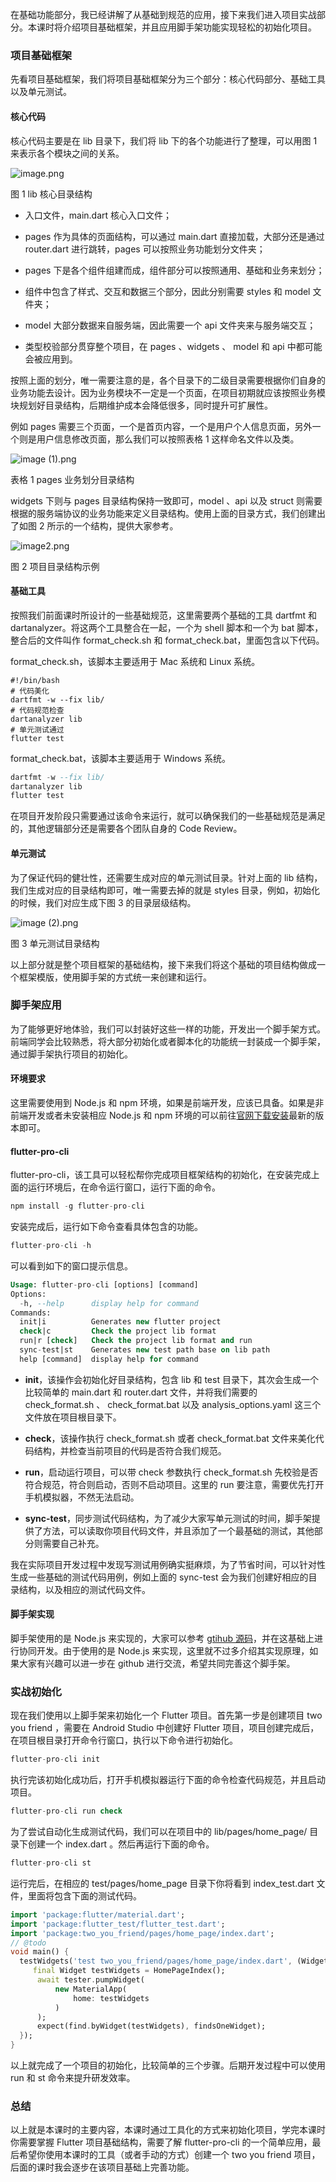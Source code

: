 在基础功能部分，我已经讲解了从基础到规范的应用，接下来我们进入项目实战部分。本课时将介绍项目基础框架，并且应用脚手架功能实现轻松的初始化项目。

### 项目基础框架

先看项目基础框架，我们将项目基础框架分为三个部分：核心代码部分、基础工具以及单元测试。

#### 核心代码

核心代码主要是在 lib 目录下，我们将 lib 下的各个功能进行了整理，可以用图 1 来表示各个模块之间的关系。

![image.png](https://s0.lgstatic.com/i/image/M00/2E/C3/Ciqc1F8Flb-AGmmvAADAcKsYMc8004.png)  

图 1 lib 核心目录结构

* 入口文件，main.dart 核心入口文件；

* pages 作为具体的页面结构，可以通过 main.dart 直接加载，大部分还是通过 router.dart 进行跳转，pages 可以按照业务功能划分文件夹；

* pages 下是各个组件组建而成，组件部分可以按照通用、基础和业务来划分；

* 组件中包含了样式、交互和数据三个部分，因此分别需要 styles 和 model 文件夹；

* model 大部分数据来自服务端，因此需要一个 api 文件夹来与服务端交互；

* 类型校验部分贯穿整个项目，在 pages 、widgets 、 model 和 api 中都可能会被应用到。

按照上面的划分，唯一需要注意的是，各个目录下的二级目录需要根据你们自身的业务功能去设计。因为业务模块不一定是一个页面，在项目初期就应该按照业务模块规划好目录结构，后期维护成本会降低很多，同时提升可扩展性。

例如 pages 需要三个页面，一个是首页内容，一个是用户个人信息页面，另外一个则是用户信息修改页面，那么我们可以按照表格 1 这样命名文件以及类。

![image (1).png](https://s0.lgstatic.com/i/image/M00/2E/C3/Ciqc1F8FldOAPQ-gAABVfTIEj5I407.png)  

表格 1 pages 业务划分目录结构

widgets 下则与 pages 目录结构保持一致即可，model 、api 以及 struct 则需要根据的服务端协议的业务功能来定义目录结构。使用上面的目录方式，我们创建出了如图 2 所示的一个结构，提供大家参考。

![image2.png](https://s0.lgstatic.com/i/image/M00/2E/CF/CgqCHl8FleuAcV39AABWvTrY5U8584.png)  

图 2 项目目录结构示例

#### 基础工具

按照我们前面课时所设计的一些基础规范，这里需要两个基础的工具 dartfmt 和 dartanalyzer。将这两个工具整合在一起，一个为 shell 脚本和一个为 bat 脚本，整合后的文件叫作 format_check.sh 和 format_check.bat，里面包含以下代码。

format_check.sh，该脚本主要适用于 Mac 系统和 Linux 系统。

```shell
#!/bin/bash
# 代码美化
dartfmt -w --fix lib/
# 代码规范检查
dartanalyzer lib
# 单元测试通过
flutter test
```

format_check.bat，该脚本主要适用于 Windows 系统。

```sql
dartfmt -w --fix lib/
dartanalyzer lib
flutter test
```

在项目开发阶段只需要通过该命令来运行，就可以确保我们的一些基础规范是满足的，其他逻辑部分还是需要各个团队自身的 Code Review。

#### 单元测试

为了保证代码的健壮性，还需要生成对应的单元测试目录。针对上面的 lib 结构，我们生成对应的目录结构即可，唯一需要去掉的就是 styles 目录，例如，初始化的时候，我们对应生成下图 3 的目录层级结构。

![image (2).png](https://s0.lgstatic.com/i/image/M00/2E/C3/Ciqc1F8Flg2AZvgFAABbTxGj0PU912.png)  

图 3 单元测试目录结构

以上部分就是整个项目框架的基础结构，接下来我们将这个基础的项目结构做成一个框架模版，使用脚手架的方式统一来创建和运行。

### 脚手架应用

为了能够更好地体验，我们可以封装好这些一样的功能，开发出一个脚手架方式。前端同学会比较熟悉，将大部分初始化或者脚本化的功能统一封装成一个脚手架，通过脚手架执行项目的初始化。

#### 环境要求

这里需要使用到 Node.js 和 npm 环境，如果是前端开发，应该已具备。如果是非前端开发或者未安装相应 Node.js 和 npm 环境的可以前往[官网下载安装](https://nodejs.org/en/download/)最新的版本即可。

#### flutter-pro-cli

flutter-pro-cli，该工具可以轻松帮你完成项目框架结构的初始化，在安装完成上面的运行环境后，在命令运行窗口，运行下面的命令。

```sql
npm install -g flutter-pro-cli
```

安装完成后，运行如下命令查看具体包含的功能。

```sql
flutter-pro-cli -h
```

可以看到如下的窗口提示信息。

```sql
Usage: flutter-pro-cli [options] [command]
Options:
  -h, --help      display help for command
Commands:
  init|i          Generates new flutter project
  check|c         Check the project lib format
  run|r [check]   Check the project lib format and run
  sync-test|st    Generates new test path base on lib path
  help [command]  display help for command
```

* **init**，该操作会初始化好目录结构，包含 lib 和 test 目录下，其次会生成一个比较简单的 main.dart 和 router.dart 文件，并将我们需要的 check_format.sh 、 check_format.bat 以及 analysis_options.yaml 这三个文件放在项目根目录下。

* **check**，该操作执行 check_format.sh 或者 check_format.bat 文件来美化代码结构，并检查当前项目的代码是否符合我们规范。

* **run**，启动运行项目，可以带 check 参数执行 check_format.sh 先校验是否符合规范，符合则启动，否则不启动项目。这里的 run 要注意，需要优先打开手机模拟器，不然无法启动。

* **sync-test**，同步测试代码结构，为了减少大家写单元测试的时间，脚手架提供了方法，可以读取你项目代码文件，并且添加了一个最基础的测试，其他部分则需要自己补充。

我在实际项目开发过程中发现写测试用例确实挺麻烦，为了节省时间，可以针对性生成一些基础的测试代码用例，例如上面的 sync-test 会为我们创建好相应的目录结构，以及相应的测试代码文件。

#### 脚手架实现

脚手架使用的是 Node.js 来实现的，大家可以参考 [gtihub 源码](https://github.com/love-flutter/flutter-pro-cli)，并在这基础上进行协同开发。由于使用的是 Node.js 来实现，这里就不过多介绍其实现原理，如果大家有兴趣可以进一步在 github 进行交流，希望共同完善这个脚手架。

### 实战初始化

现在我们使用以上脚手架来初始化一个 Flutter 项目。首先第一步是创建项目 two you friend ，需要在 Android Studio 中创建好 Flutter 项目，项目创建完成后，在项目根目录打开命令行窗口，执行以下命令进行初始化。

```sql
flutter-pro-cli init
```

执行完该初始化成功后，打开手机模拟器运行下面的命令检查代码规范，并且启动项目。

```sql
flutter-pro-cli run check
```

为了尝试自动化生成测试代码，我们可以在项目中的 lib/pages/home_page/ 目录下创建一个 index.dart 。然后再运行下面的命令。

```sql
flutter-pro-cli st
```

运行完后，在相应的 test/pages/home_page 目录下你将看到 index_test.dart 文件，里面将包含下面的测试代码。

```dart
import 'package:flutter/material.dart';
import 'package:flutter_test/flutter_test.dart';
import 'package:two_you_friend/pages/home_page/index.dart';
// @todo
void main() {
  testWidgets('test two_you_friend/pages/home_page/index.dart', (WidgetTester tester) async {
     final Widget testWidgets = HomePageIndex();
      await tester.pumpWidget(
          new MaterialApp(
              home: testWidgets
          )
      );
      expect(find.byWidget(testWidgets), findsOneWidget);
  });
}
```

以上就完成了一个项目的初始化，比较简单的三个步骤。后期开发过程中可以使用 run 和 st 命令来提升研发效率。

### 总结

以上就是本课时的主要内容，本课时通过工具化的方式来初始化项目，学完本课时你需要掌握 Flutter 项目基础结构，需要了解 flutter-pro-cli 的一个简单应用，最后希望你使用本课时的工具（或者手动的方式）创建一个 two you friend 项目，后面的课时我会逐步在该项目基础上完善功能。
